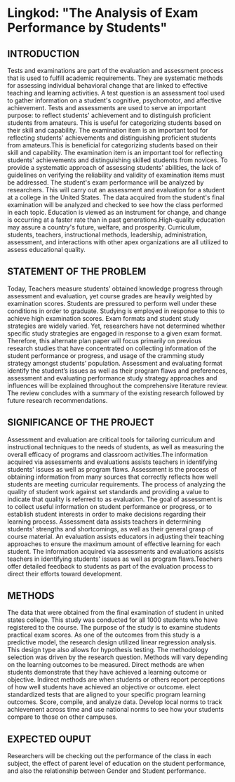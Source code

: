 # Lingkod: "The Analysis of Exam Performance by Students"

## INTRODUCTION
Tests and examinations are part of the evaluation and assessment process that is used to fulfill academic requirements. They are systematic methods for assessing individual behavioral change that are linked to effective teaching and learning activities. A test question is an assessment tool used to gather information on a student's cognitive, psychomotor, and affective achievement. Tests and assessments are used to serve an important purpose: to reflect students' achievement and to distinguish proficient students from amateurs. This is useful for categorizing students based on their skill and capability. The examination item is an important tool for reflecting students' achievements and distinguishing proficient students from amateurs.This is beneficial for categorizing students based on their skill and capability. The examination item is an important tool for reflecting students' achievements and distinguishing skilled students from novices. To provide a systematic approach of assessing students' abilities, the lack of guidelines on verifying the reliability and validity of examination items must be addressed. The student's exam performance will be analyzed by researchers. This will carry out an assessment and evaluation for a student at a college in the United States. The data acquired from the student's final examination will be analyzed and checked to see how the class performed in each topic. Education is viewed as an instrument for change, and change is occurring at a faster rate than in past generations.High-quality education may assure a country's future, welfare, and prosperity. Curriculum, students, teachers, instructional methods, leadership, administration, assessment, and interactions with other apex organizations are all utilized to assess educational quality.


## STATEMENT OF THE PROBLEM
Today, Teachers measure students’ obtained knowledge progress through assessment and evaluation, yet course grades are heavily weighted by examination scores. Students are pressured to perform well under these conditions in order to graduate. Studying is employed in response to this to achieve high examination scores. Exam formats and student study strategies are widely varied. Yet, researchers have not determined whether specific study strategies are engaged in response to a given exam format. Therefore, this alternate plan paper will focus primarily on previous research studies that have concentrated on collecting information of the student performance or progress, and usage of the cramming study strategy amongst students’ population. Assessment and evaluating format identify the student’s issues as well as their program flaws and preferences, assessment and evaluating performance study strategy approaches and influences will be explained throughout the comprehensive literature review. The review concludes with a summary of the existing research followed by future research recommendations.


## SIGNIFICANCE OF THE PROJECT
Assessment and evaluation are critical tools for tailoring curriculum and instructional techniques to the needs of students, as well as measuring the overall efficacy of programs and classroom activities.The information acquired via assessments and evaluations assists teachers in identifying students' issues as well as program flaws. Assessment is the process of obtaining information from many sources that correctly reflects how well students are meeting curricular requirements. The process of analyzing the quality of student work against set standards and providing a value to indicate that quality is referred to as evaluation.
The goal of assessment is to collect useful information on student performance or progress, or to establish student interests in order to make decisions regarding their learning process. Assessment data assists teachers in determining students' strengths and shortcomings, as well as their general grasp of course material. An evaluation assists educators in adjusting their teaching approaches to ensure the maximum amount of effective learning for each student.  The information acquired via assessments and evaluations assists teachers in identifying students' issues as well as program flaws.Teachers offer detailed feedback to students as part of the evaluation process to direct their efforts toward development.


## METHODS
The data that were obtained from the final examination of student in united states college. This study was conducted for all 1000 students who have registered to the course. The purpose of the study is to examine students practical exam scores. As one of the outcomes from this study is a predictive model, 
the research design utilized linear regression analysis. This design type also allows for 
hypothesis testing. The methodology selection was driven by the research question. Methods will vary depending on the learning outcomes to be measured.  Direct methods are when students demonstrate that they have achieved a learning outcome or objective.  Indirect methods are when students or others report perceptions of how well students have achieved an objective or outcome. elect standardized tests that are aligned to your specific program learning outcomes. Score, compile, and analyze data. Develop local norms to track achievement across time and use national norms to see how your students compare to those on other campuses.

## EXPECTED OUPUT
Researchers will be checking out the performance of the class in each subject, the effect of parent level of education on the student performance, and also the relationship between Gender and Student performance.
